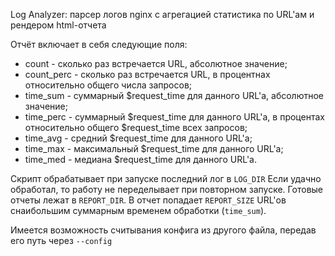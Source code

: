 Log Analyzer: парсер логов nginx с агрегацией статистика по URL'ам и рендером html-отчета


Отчёт включает в себя следующие поля:

- count - сколько раз встречается URL, абсолютное значение;
- count_perc - сколько раз встречается URL, в процентнах относительно общего числа запросов;
- time_sum - суммарный $request_time для данного URL'а, абсолютное значение;
- time_perc - суммарный $request_time для данного URL'а, в процентах относительно общего $request_time всех запросов;
- time_avg - средний $request_time для данного URL'а;
- time_max - максимальный $request_time для данного URL'а;
- time_med - медиана $request_time для данного URL'а.


Скрипт обрабатывает при запуске последний лог в ```LOG_DIR```
Если удачно обработал, то работу не переделывает при повторном запуске.
Готовые отчеты лежат в ```REPORT_DIR```. В отчет попадает ```REPORT_SIZE``` URL'ов снаибольшим суммарным временем обработки (```time_sum```).


Имеется возможность считывания конфига из другого файла, передав его путь через ```--config```
